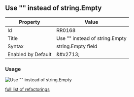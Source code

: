 ## Use "" instead of string\.Empty

| Property | Value |
| -------- | ----- |
| Id | RR0168 |
| Title | Use "" instead of string\.Empty |
| Syntax | string\.Empty field |
| Enabled by Default | &\#x2713; |

### Usage

![Use "" instead of string\.Empty](../../images/refactorings/UseEmptyStringLiteralInsteadOfStringEmpty.png)

[full list of refactorings](Refactorings.md)
